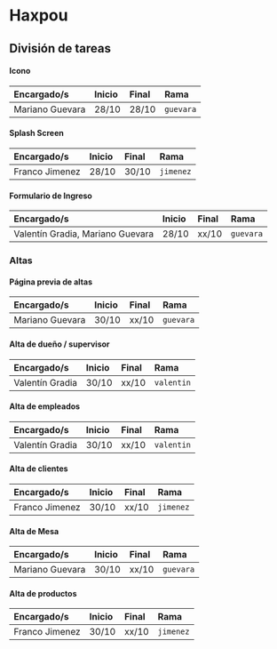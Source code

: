 # Haxpou

## División de tareas

#### Icono

| Encargado/s       | Inicio | Final | Rama     |
| :---------------- | :----- | :---- | :------- |
| Mariano Guevara   | 28/10  | 28/10 | `guevara` |

#### Splash Screen

| Encargado/s       | Inicio | Final | Rama     |
| :---------------- | :----- | :---- | :------- |
| Franco Jimenez    | 28/10  | 30/10 | `jimenez` |

#### Formulario de Ingreso

| Encargado/s                        | Inicio | Final | Rama     |
| :--------------------------------- | :----- | :---- | :------- |
| Valentín Gradia, Mariano Guevara   | 28/10  | xx/10 | `guevara` |


### Altas

#### Página previa de altas

| Encargado/s       | Inicio | Final | Rama     |
| :---------------- | :----- | :---- | :------- |
| Mariano Guevara   | 30/10  | xx/10 | `guevara` |

#### Alta de dueño / supervisor

| Encargado/s       | Inicio | Final | Rama     |
| :---------------- | :----- | :---- | :------- |
| Valentín Gradia   | 30/10  | xx/10 | `valentin` |

#### Alta de empleados

| Encargado/s       | Inicio | Final | Rama     |
| :---------------- | :----- | :---- | :------- |
| Valentín Gradia   | 30/10  | xx/10 | `valentin` |

#### Alta de clientes

| Encargado/s       | Inicio | Final | Rama     |
| :---------------- | :----- | :---- | :------- |
| Franco Jimenez    | 30/10  | xx/10 | `jimenez` |

#### Alta de Mesa

| Encargado/s       | Inicio | Final | Rama     |
| :---------------- | :----- | :---- | :------- |
| Mariano Guevara   | 30/10  | xx/10 | `guevara` |

#### Alta de productos

| Encargado/s       | Inicio | Final | Rama     |
| :---------------- | :----- | :---- | :------- |
| Franco Jimenez    | 30/10  | xx/10 | `jimenez` |

